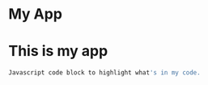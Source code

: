 My App
======

# This is my app

```javascript
Javascript code block to highlight what's in my code.